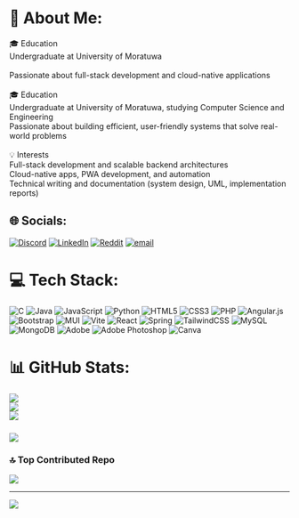 # 💫 About Me:
🎓 Education<br>Undergraduate at University of Moratuwa<br><br>Passionate about full-stack development and cloud-native applications<br><br>🎓 Education<br>Undergraduate at University of Moratuwa, studying Computer Science and Engineering<br>Passionate about building efficient, user-friendly systems that solve real-world problems<br><br>💡 Interests<br>Full-stack development and scalable backend architectures<br>Cloud-native apps, PWA development, and automation<br>Technical writing and documentation (system design, UML, implementation reports)


## 🌐 Socials:
[![Discord](https://img.shields.io/badge/Discord-%237289DA.svg?logo=discord&logoColor=white)](https://discord.gg/MinulCK) [![LinkedIn](https://img.shields.io/badge/LinkedIn-%230077B5.svg?logo=linkedin&logoColor=white)](https://www.linkedin.com/in/minul-chathumal-b2784725b/) [![Reddit](https://img.shields.io/badge/Reddit-%23FF4500.svg?logo=Reddit&logoColor=white)](https://reddit.com/user/MinulCk) [![email](https://img.shields.io/badge/Email-D14836?logo=gmail&logoColor=white)](mailto:minulck@gmail.com) 

# 💻 Tech Stack:
![C](https://img.shields.io/badge/c-%2300599C.svg?style=for-the-badge&logo=c&logoColor=white) ![Java](https://img.shields.io/badge/java-%23ED8B00.svg?style=for-the-badge&logo=openjdk&logoColor=white) ![JavaScript](https://img.shields.io/badge/javascript-%23323330.svg?style=for-the-badge&logo=javascript&logoColor=%23F7DF1E) ![Python](https://img.shields.io/badge/python-3670A0?style=for-the-badge&logo=python&logoColor=ffdd54) ![HTML5](https://img.shields.io/badge/html5-%23E34F26.svg?style=for-the-badge&logo=html5&logoColor=white) ![CSS3](https://img.shields.io/badge/css3-%231572B6.svg?style=for-the-badge&logo=css3&logoColor=white) ![PHP](https://img.shields.io/badge/php-%23777BB4.svg?style=for-the-badge&logo=php&logoColor=white) ![Angular.js](https://img.shields.io/badge/angular.js-%23E23237.svg?style=for-the-badge&logo=angularjs&logoColor=white) ![Bootstrap](https://img.shields.io/badge/bootstrap-%238511FA.svg?style=for-the-badge&logo=bootstrap&logoColor=white) ![MUI](https://img.shields.io/badge/MUI-%230081CB.svg?style=for-the-badge&logo=mui&logoColor=white) ![Vite](https://img.shields.io/badge/vite-%23646CFF.svg?style=for-the-badge&logo=vite&logoColor=white) ![React](https://img.shields.io/badge/react-%2320232a.svg?style=for-the-badge&logo=react&logoColor=%2361DAFB) ![Spring](https://img.shields.io/badge/spring-%236DB33F.svg?style=for-the-badge&logo=spring&logoColor=white) ![TailwindCSS](https://img.shields.io/badge/tailwindcss-%2338B2AC.svg?style=for-the-badge&logo=tailwind-css&logoColor=white) ![MySQL](https://img.shields.io/badge/mysql-4479A1.svg?style=for-the-badge&logo=mysql&logoColor=white) ![MongoDB](https://img.shields.io/badge/MongoDB-%234ea94b.svg?style=for-the-badge&logo=mongodb&logoColor=white) ![Adobe](https://img.shields.io/badge/adobe-%23FF0000.svg?style=for-the-badge&logo=adobe&logoColor=white) ![Adobe Photoshop](https://img.shields.io/badge/adobe%20photoshop-%2331A8FF.svg?style=for-the-badge&logo=adobe%20photoshop&logoColor=white) ![Canva](https://img.shields.io/badge/Canva-%2300C4CC.svg?style=for-the-badge&logo=Canva&logoColor=white)
# 📊 GitHub Stats:
![](https://github-readme-stats.vercel.app/api?username=Minulck&theme=dark&hide_border=false&include_all_commits=true&count_private=true)<br/>
![](https://nirzak-streak-stats.vercel.app/?user=Minulck&theme=dark&hide_border=false)<br/>
![](https://github-readme-stats.vercel.app/api/top-langs/?username=Minulck&theme=dark&hide_border=false&include_all_commits=true&count_private=true&layout=compact)

###
![](https://quotes-github-readme.vercel.app/api?type=horizontal&theme=radical)

### 🔝 Top Contributed Repo
![](https://github-contributor-stats.vercel.app/api?username=Minulck&limit=5&theme=dark&combine_all_yearly_contributions=true)

---
[![](https://visitcount.itsvg.in/api?id=Minulck&icon=0&color=0)](https://visitcount.itsvg.in)

<!-- Proudly created with GPRM ( https://gprm.itsvg.in ) -->

